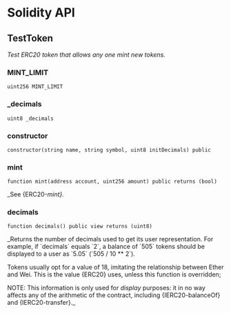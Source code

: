 # Solidity API

## TestToken

_Test ERC20 token that allows any one mint new tokens._

### MINT_LIMIT

```solidity
uint256 MINT_LIMIT
```

### _decimals

```solidity
uint8 _decimals
```

### constructor

```solidity
constructor(string name, string symbol, uint8 initDecimals) public
```

### mint

```solidity
function mint(address account, uint256 amount) public returns (bool)
```

_See {ERC20-_mint}._

### decimals

```solidity
function decimals() public view returns (uint8)
```

_Returns the number of decimals used to get its user representation.
For example, if &#x60;decimals&#x60; equals &#x60;2&#x60;, a balance of &#x60;505&#x60; tokens should
be displayed to a user as &#x60;5.05&#x60; (&#x60;505 / 10 ** 2&#x60;).

Tokens usually opt for a value of 18, imitating the relationship between
Ether and Wei. This is the value {ERC20} uses, unless this function is
overridden;

NOTE: This information is only used for _display_ purposes: it in
no way affects any of the arithmetic of the contract, including
{IERC20-balanceOf} and {IERC20-transfer}._

